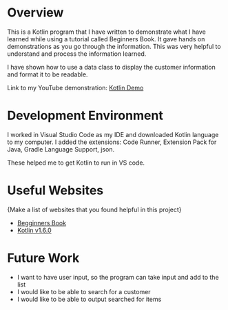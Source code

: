 # Overview
This is a Kotlin program that I have written to demonstrate what I have learned
while using a tutorial called Beginners Book. It gave hands on demonstrations 
as you go through the information. This was very helpful to understand and 
process the information learned.

I have shown how to use a data class to display the customer information and
format it to be readable. 

Link to my YouTube demonstration:
[Kotlin Demo](https://youtu.be/AazinwyJiKg)

# Development Environment

I worked in Visual Studio Code as my IDE and downloaded Kotlin language to my
computer. I added the extensions: Code Runner, Extension Pack for Java, 
Gradle Language Support, json.

These helped me to get Kotlin to run in VS code.


# Useful Websites

{Make a list of websites that you found helpful in this project}
* [Begginners Book](https://beginnersbook.com/2019/03/kotlin-data-class/)
* [Kotlin v1.6.0](https://kotlinlang.org/docs/learning-materials-overview.html)

# Future Work


* I want to have user input, so the program can take input and add to the list
* I would like to be able to search for a customer
* I would like to be able to output searched for items